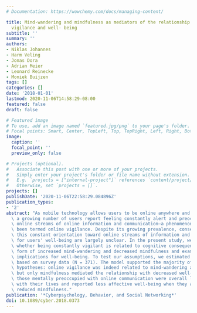 ```yaml
---
# Documentation: https://wowchemy.com/docs/managing-content/

title: Mind-wandering and mindfulness as mediators of the relationship between online
  vigilance and well- being
subtitle: ''
summary: ''
authors:
- Niklas Johannes
- Harm Veling
- Jonas Dora
- Adrian Meier
- Leonard Reinecke
- Moniek Buijzen
tags: []
categories: []
date: '2018-01-01'
lastmod: 2020-11-06T14:58:29-08:00
featured: false
draft: false

# Featured image
# To use, add an image named `featured.jpg/png` to your page's folder.
# Focal points: Smart, Center, TopLeft, Top, TopRight, Left, Right, BottomLeft, Bottom, BottomRight.
image:
  caption: ''
  focal_point: ''
  preview_only: false

# Projects (optional).
#   Associate this post with one or more of your projects.
#   Simply enter your project's folder or file name without extension.
#   E.g. `projects = ["internal-project"]` references `content/project/deep-learning/index.md`.
#   Otherwise, set `projects = []`.
projects: []
publishDate: '2020-11-06T22:58:29.084896Z'
publication_types:
- '2'
abstract: "As mobile technology allows users to be online anywhere and at all times,\
  \ a growing number of users report feeling constantly alert and preoccupied with\
  \ online streams of online information and communication—a phenomenon that has recently\
  \ been termed online vigilance. Despite its growing prevalence, consequences of\
  \ this constant orientation toward online streams of information and communication\
  \ for users' well-being are largely unclear. In the present study, we investigated\
  \ whether being constantly vigilant is related to cognitive consequences in the\
  \ form of increased mind-wandering and decreased mindfulness and examined the resulting\
  \ implications for well-being. To test our assumptions, we estimated a path model\
  \ based on survey data (N = 371). The model supported the majority of our preregistered\
  \ hypotheses: online vigilance was indeed related to mind-wandering and mindfulness,\
  \ but only mindfulness mediated the relationship with decreased well-being. Thus,\
  \ those mentally preoccupied with online communication were overall less satisfied\
  \ with their lives and reported less affective well-being when they also experienced\
  \ reduced mindfulness."
publication: '*Cyberpsychology, Behavior, and Social Networking*'
doi: 10.1089/cyber.2018.0373
---
```

